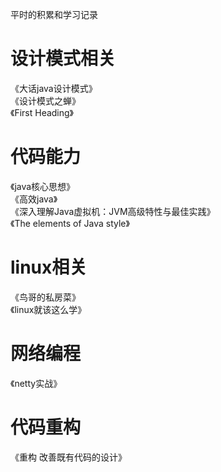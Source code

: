 平时的积累和学习记录   

# 设计模式相关   
《大话java设计模式》   
《设计模式之蝉》     
《First Heading》   

# 代码能力
《java核心思想》   
《高效java》   
《深入理解Java虚拟机：JVM高级特性与最佳实践》  
《The elements of Java style》    


# linux相关   
《鸟哥的私房菜》  
《linux就该这么学》      

# 网络编程      
《netty实战》       


# 代码重构     
《重构 改善既有代码的设计》     